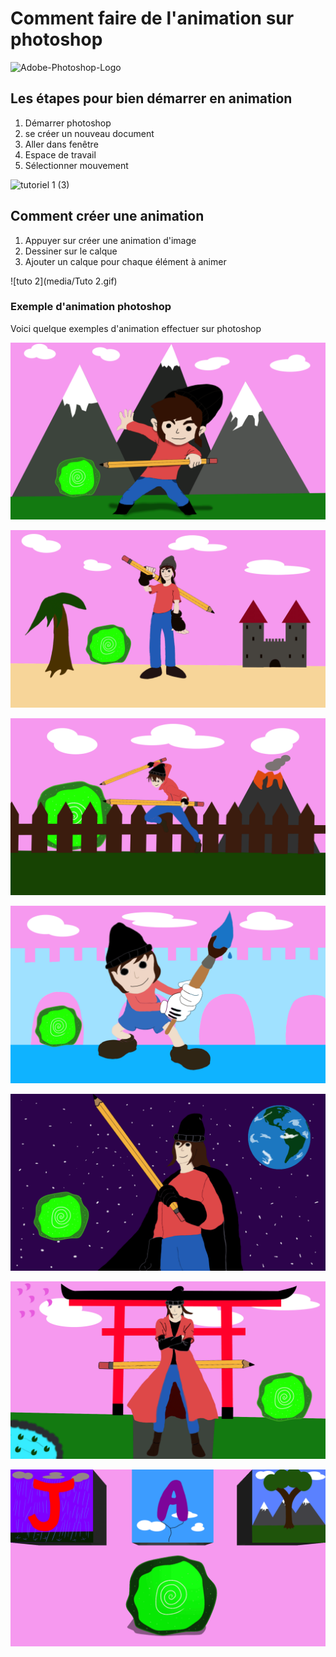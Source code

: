 # Comment faire de l'animation sur photoshop

![Adobe-Photoshop-Logo](https://user-images.githubusercontent.com/93718386/142339569-4b9d7078-cd41-4ec0-9e77-5e2181023adb.png)

## Les étapes pour bien démarrer en animation

1. Démarrer photoshop
2. se créer un nouveau document 
3. Aller dans fenêtre 
4. Espace de travail
5. Sélectionner mouvement 



![tutoriel 1 (3)](https://user-images.githubusercontent.com/93718386/142339442-82752a7b-b8a6-4948-bc1a-19ae8becc246.gif)








## Comment créer une animation
1. Appuyer sur créer une animation d'image
2. Dessiner sur le calque
3. Ajouter un calque pour chaque élément à animer


![tuto 2](media/Tuto 2.gif)


### Exemple d'animation photoshop
Voici quelque exemples d'animation effectuer sur photoshop

![gif](media/gif.gif)

![gif-2](media/gif-2.gif)


![gif-3](media/gif-3.gif)


![gif-4](media/gif-4.gif)


![gif-5](media/gif-5.gif)


![gif-6](media/gif-6.gif)


![gif-7](media/gif-7.gif)


